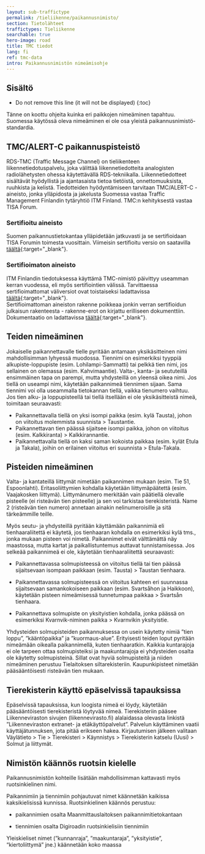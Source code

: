 ```yaml
---
layout: sub-traffictype
permalink: /tieliikenne/paikannusnimisto/
section: Tietolähteet
traffictypes: Tieliikenne
searchable: true
hero-image: road
title: TMC tiedot
lang: fi
ref: tmc-data
intro: Paikannusnimistön nimeämisohje
---
```


<h2 id="sisältö">Sisältö</h2>

* Do not remove this line (it will not be displayed)
{:toc}

Tänne on koottu ohjeita kuinka eri paikkojen nimeäminen tapahtuu. Suomessa käytössä oleva nimeäminen ei ole osa yleistä paikannusnimistö-standardia.

## TMC/ALERT-C paikannuspisteistö

RDS-TMC (Traffic Message Channel) on tieliikenteen liikennetiedotuspalvelu, joka välittää liikennetiedotteita analogisten radiolähetysten ohessa käytettävällä RDS-tekniikalla. Liikennetiedotteet sisältävät hyödyllistä ja ajantasaista tietoa tietöistä, onnettomuuksista, ruuhkista ja kelistä. Tiedotteiden hyödyntämiseen tarvitaan TMC/ALERT-C -aineisto, jonka ylläpidosta ja jakelusta Suomessa vastaa Traffic Management Finlandin tytäryhtiö ITM Finland. TMC:n kehityksestä vastaa TISA Forum.

### Sertifioitu aineisto
Suomen paikannustietokantaa ylläpidetään jatkuvasti ja se sertifioidaan TISA Forumin toimesta vuosittain. Viimeisin sertifioitu versio on saatavilla [täältä](https://tie-test.digitraffic.fi/tmc/list.html){:target="_blank"}.

### Sertifioimaton aineisto  

ITM Finlandin tiedotuksessa käyttämä TMC-nimistö päivittyy useamman kerran vuodessa, eli myös sertifiointien välissä.  Tarvittaessa sertifioimattomat väliversiot ovat toistaiseksi ladattavissa [täältä](https://tie-test.digitraffic.fi/tmc/list.html){:target="_blank"}.  
Sertifioimattoman aineiston rakenne poikkeaa jonkin verran sertifioidun julkaisun rakenteesta - rakenne-erot on kirjattu erilliseen dokumenttiin. Dokumentaatio on ladattavissa [täältä](https://tie-test.digitraffic.fi/tmc/list.html){:target="_blank"}.  

## Teiden nimeäminen

Jokaiselle paikannettavalle tielle pyritään antamaan yksikäsitteinen nimi mahdollisimman lyhyessä muodossa. Tiennimi on esimerkiksi tyyppiä alkupiste-loppupiste (esim. Lohilampi-Sammatti) tai pelkkä tien nimi, jos sellainen on olemassa (esim. Kahvimaantie). Valta-, kanta- ja seututeillä ensimmäinen tapa on parempi, mutta yhdysteillä on yleensä oikea nimi. Jos tiellä on useampi nimi, käytetään paikannimeä tiennimen sijaan. Sama tiennimi voi olla useammalla tietokannan tiellä, vaikka tienumero vaihtuu. Jos tien alku- ja loppupisteellä tai tiellä itsellään ei ole yksikäsitteistä nimeä, toimitaan seuraavasti:

- Paikannettavalla tiellä on yksi isompi paikka (esim. kylä Tausta), johon on viitoitus molemmista suunnista > Taustantie.
- Paikannettavan tien päässä sijaitsee isompi paikka, johon on viitoitus (esim. Kalkkiranta) > Kalkkirannantie.
- Paikannettavalla tiellä on kaksi saman kokoista paikkaa (esim. kylät Etula ja Takala), joihin on erilainen viitoitus eri suunnista > Etula-Takala.

## Pisteiden nimeäminen

Valta- ja kantateillä liittymät nimetään paikannimen mukaan (esim. Tie 51, Espoonlahti). Eritasoliittymien kohdalla käytetään liittymäpäätettä (esim. Vaajakosken liittymä). Liittymänumero merkitään vain päätiellä olevalle pisteelle (ei risteävän tien pisteelle) ja sen voi tarkistaa tierekisteristä. Name 2 (risteävän tien numero) annetaan ainakin nelinumeroisille ja sitä tärkeämmille teille.

Myös seutu- ja yhdysteillä pyritään käyttämään paikannimiä eli tienhaaraliitettä ei käytetä, jos tienhaaran kohdalla on esimerkiksi kylä tms., jonka mukaan pisteen voi nimetä. Paikannimet eivät välttämättä näy maastossa, mutta kartat ja paikallistuntemus auttavat tunnistamisessa. Jos selkeää paikannimeä ei ole, käytetään tienhaaraliitettä seuraavasti:

- Paikannettavassa solmupisteessä on viitoitus tiellä tai tien päässä sijaitsevaan isompaan paikkaan (esim. Tausta) > Taustan tienhaara.

- Paikannettavassa solmupisteessä on viitoitus kahteen eri suunnassa sijaitsevaan samankokoiseen paikkaan (esim. Svartsåhon ja Haikkoon), käytetään pisteen nimeämisessä tunnetumpaa paikkaa > Svartsån tienhaara.

- Paikannettava solmupiste on yksityistien kohdalla, jonka päässä on esimerkiksi Kvarnvik-niminen paikka > Kvarnvikin yksityistie.

Yhdysteiden solmupisteiden paikannuksessa on usein käytetty nimiä ”tien loppu”, ”kääntöpaikka” ja ”kuormaus-alue”. Erityisesti teiden loput pyritään nimeämään oikealla paikannimellä, kuten tienhaaratkin.
Kaikkia kuntarajoja ei ole tarpeen ottaa solmupisteiksi ja maakuntarajoja ei yhdysteiden osalta ole käytetty solmupisteinä. Sillat ovat hyviä solmupisteitä ja niiden nimeäminen perustuu Tielaitoksen siltarekisteriin. Kaupunkipisteet nimetään pääsääntöisesti risteävän tien mukaan.  

## Tierekisterin käyttö epäselvissä tapauksissa

Epäselvissä tapauksissa, kun loogista nimeä ei löydy, käytetään pääsääntöisesti tierekisteristä löytyvää nimeä. Tierekisteriin pääsee Liikenneviraston sivujen (liikennevirasto.fi) alalaidassa olevasta linkistä ”Liikenneviraston extranet- ja etäkäyttöpalvelut”. Palvelun käyttäminen vaatii käyttäjätunnuksen, jota pitää erikseen hakea. Kirjautumisen jälkeen valitaan Väylätieto > Tie > Tierekisteri > Käynnistys > Tierekisterin katselu (Uusi) > Solmut ja liittymät.

## Nimistön käännös ruotsin kielelle

Paikannusnimistön kohteille lisätään mahdollisimman kattavasti myös ruotsinkielinen nimi.

Paikannimiin ja tiennimiin pohjautuvat nimet käännetään kaikissa kaksikielisissä kunnissa. Ruotsinkielinen käännös perustuu:

- paikannimien osalta Maanmittauslaitoksen paikannimitietokantaan

- tiennimien osalta Digiroadin ruotsinkielisiin tiennimiin

Yleiskieliset nimet (”kunnanraja”, ”maakuntaraja”, ”yksityistie”, “kiertoliittymä” jne.) käännetään koko maassa
